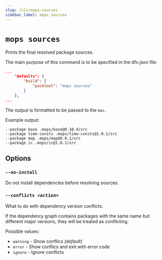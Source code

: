 ```yaml
---
slug: /cli/mops-sources
sidebar_label: mops sources
---
```


# `mops sources`

Prints the final resolved package sources.

The main purpose of this command is to be specified in the dfx.json file:
```json
...
	"defaults": {
		"build": {
			"packtool": "mops sources"
		}
	},
...
```

The output is formatted to be passed to the `moc`.

Example output:
```
--package base .mops/base@0.10.4/src
--package time-consts .mops/time-consts@1.0.1/src
--package map .mops/map@9.0.1/src
--package ic .mops/ic@1.0.1/src
```

## Options

### `--no-install`

Do not install dependencies before resolving sources.

### `--conflicts <action>`

What to do with dependency version conflicts.

If the dependency graph contains packages with the same name but different major versions, they will be treated as conflicting.

Possible values:
- `warning` - Show conflics _(default)_
- `error` - Show conflics and exit with error code
- `ignore` - Ignore conflicts